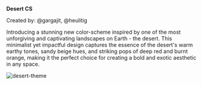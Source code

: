 **Desert CS**

Created by: @gargajit, @heulitig

Introducing a stunning new color-scheme inspired by one of the most unforgiving and captivating landscapes on Earth - the desert. This minimalist yet impactful design captures the essence of the desert's warm earthy tones, sandy beige hues, and striking pops of deep red and burnt orange, making it the perfect choice for creating a bold and exotic aesthetic in any space.

![desert-theme](https://user-images.githubusercontent.com/118595104/235643697-d7db0860-ca94-412b-97ec-4a22623156bd.jpg)
